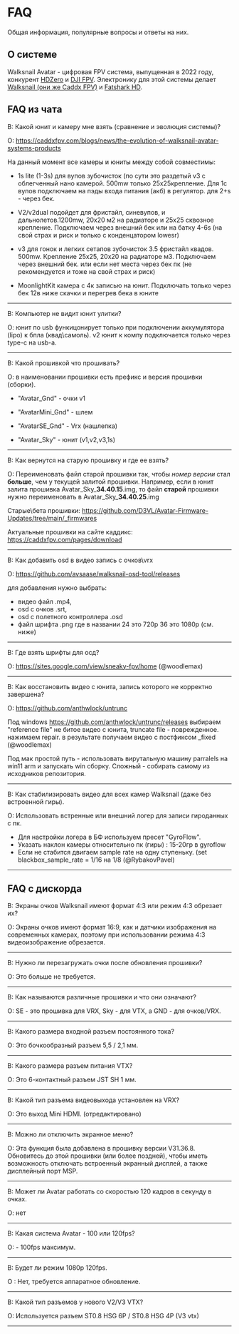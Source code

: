 # FAQ

Общая информация, популярные вопросы и ответы на них.

## О системе

Walksnail Avatar - цифровая FPV система, выпущенная в 2022 году, конкурент [HDZero](hdzero.ru) и [DJI FPV](https://www.djifpv.ru). Электронику для этой системы делает [Walksnail (они же Caddx FPV)](https://caddxfpv.com/collections/walksnail-avatar-system) и [Fatshark HD](https://www.fatshark.com).


## FAQ из чата

B: Какой юнит и камеру мне взять (сравнение и эволюция системы)?

О: https://caddxfpv.com/blogs/news/the-evolution-of-walksnail-avatar-systems-products

На данный момент все камеры и юниты между собой совместимы:

* 1s lite (1-3s) для вупов зубочисток (по сути это раздетый v3 с облегченный  нано камерой. 500mw только 25х25крепление. Для 1с вупов подключаем на пэды входа питания (акб) в регулятор. для 2+s - через бек.

* V2/v2dual подойдет для фристайл, синевупов, и дальнолетов.1200mw, 20х20 м2 на радиаторе и 25х25 сквозное крепление. Подключаем через внешний бек или на батку 4-6s (на свой страх и риск и только с конденцатором lowesr)

* v3 для гонок и легких сетапов зубочисток 3.5 фристайл квадов. 500mw. Крепление 25х25, 20х20 на радиаторе м3. Подключаем через внешний бек. или если нет места через бек пк (не рекомендуется и тоже на свой страх и риск)

* MoonlightKit камера с 4к записью на юнит.  Подключать только через бек 12в ниже скачки и перегрев бека в юните

---

В: Компьютер не видит юнит улитки?

О: юнит по usb функицонирует только при подключении аккумулятора (lipo) к бпла (квад\самоль). v2 юнит к компу подключается только через type-c на usb-a.

---

B: Какой прошивкой что прошивать?

О: в наименовании прошивки есть префикс и версия прошивки (сборки).

* "Avatar_Gnd" - очки v1

* "AvatarMini_Gnd" - шлем  

* "AvatarSE_Gnd" - Vrx (нашлепка)

* "Avatar_Sky" - юнит (v1,v2,v3,1s)

---

B: Как вернутся на старую прошивку и где ее взять?

О: Переименовать файл старой прошивки так, чтобы _номер версии_ стал **больше**, чем у текущей залитой прошивки. Например, если в юнит залита прошивка Avatar_Sky_**34.40.15**.img, то файл **старой** прошивки нужно переименовать в Avatar_Sky_**34.40.25**.img

Старые\бета прошивки: https://github.com/D3VL/Avatar-Firmware-Updates/tree/main/_firmwares

Актуальные прошивки на сайте каддикс: https://caddxfpv.com/pages/download

---

B: Как добавить osd в видео запись с очков\vrx

О: https://github.com/avsaase/walksnail-osd-tool/releases

для добавления нужно выбрать:

- видео файл .mp4, 
- osd с очков .srt, 
- osd с полетного контроллера .osd
- файл шрифта .png где в названии 24 это 720p 36 это 1080p (см. ниже)

---

B: Где взять шрифты для осд?

О: https://sites.google.com/view/sneaky-fpv/home (@woodlemax)

---

В: Как восстановить видео с юнита, запись которого не корректно завершена?

О: https://github.com/anthwlock/untrunc

Под windows https://github.com/anthwlock/untrunc/releases 
выбираем "reference file" не битое видео с юнита, truncate file - поврежденное. нажимаем repair. в результате получаем видео с постфиксом _fixed (@woodlemax)

Под мак простой путь - использовать вирутальную машину parralels на win11 arm и запускать win сборку. Сложный - собирать самому из исходников репозитория.

---

В: Как стабилизировать видео для всех камер Walksnail (даже без встроенной гиры).

О: Использовать встренные или внешний логер для записи гироданных с пк.  
- Для настройки логера в БФ используем пресет "GyroFlow".  
- Указать наклон камеры относительно пк (гиры) : 15-20гр в gyroflow 
- Если не стабится двигаем sample rate на одну ступеньку.  (set blackbox_sample_rate = 1/16 на 1/8 (@RybakovPavel)

---

## FAQ с дискорда 

В: Экраны очков Walksnail имеют формат 4:3 или режим 4:3 обрезает их?

О: Экраны очков имеют формат 16:9, как и датчики изображения на современных камерах, поэтому при использовании режима 4:3 видеоизображение обрезается.

---

В: Нужно ли перезагружать очки после обновления прошивки?

О: Это больше не требуется.

---

В: Как называются различные прошивки и что они означают?

О: SE - это прошивка для VRX, Sky - для VTX, а GND - для очков/VRX.

---

В: Какого размера входной разъем постоянного тока?

О: Это бочкообразный разъем 5,5 / 2,1 мм.

---

В: Какого размера разъем питания VTX?

О: Это 6-контактный разъем JST SH 1 мм.

---

В: Какой тип разъема видеовыхода установлен на VRX?

О: Это выход Mini HDMI. (отредактировано)

---

В: Можно ли отключить экранное меню? 

О: Эта функция была добавлена в прошивку версии V31.36.8. Обновитесь до этой прошивки (или более поздней), чтобы иметь возможность отключать встроенный экранный дисплей, а также дисплейный порт MSP.

---

В: Может ли Avatar работать со скоростью 120 кадров в секунду в очках. 

О: нет

---

В: Какая система Avatar - 100 или 120fps? 

О: - 100fps максимум. 

---

В: Будет ли режим 1080p 120fps. 

О : Нет, требуется аппаратное обновление.

---

В: Какой тип разъемов у нового V2/V3 VTX?

О: Используется разъем ST0.8 HSG 6P /  ST0.8 HSG 4P (V3 vtx)

---
